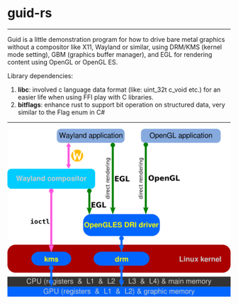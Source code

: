 # guid-rs
---
Guid is a little demonstration program for how to drive bare metal graphics without a compositor like X11, Wayland or similar, using DRM/KMS (kernel mode setting), GBM (graphics buffer manager), and EGL for rendering content using OpenGL or OpenGL ES.

Library dependencies:
1. **libc**: involved c language data format (like: uint_32t c_void etc.) for an easier life when using FFI play with C libraries.
2. **bitflags**: enhance rust to support bit operation on structured data, very similar to the Flag enum in C#

---

![DRM/KMS diagram](https://github.com/XionWin/guid-rs/blob/main/resource/Linux_graphics_drivers_DRI_Wayland.svg.png?raw=true)
